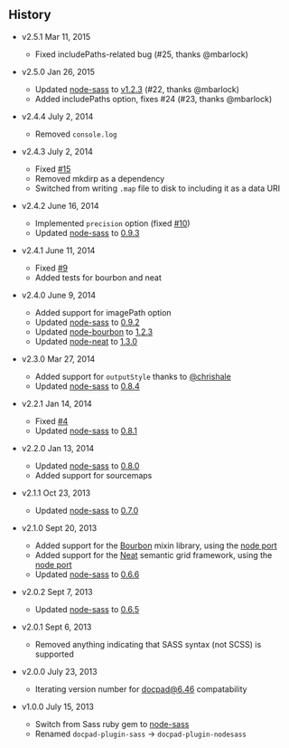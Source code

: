 ## History

- v2.5.1 Mar 11, 2015
  - Fixed includePaths-related bug (#25, thanks @mbarlock)

- v2.5.0 Jan 26, 2015
  - Updated [node-sass](https://github.com/sass/node-sass) to [v1.2.3](https://github.com/sass/node-sass/releases/tag/v1.2.3) (#22, thanks @mbarlock)
  - Added includePaths option, fixes #24 (#23, thanks @mbarlock)

- v2.4.4 July 2, 2014
  - Removed `console.log`

- v2.4.3 July 2, 2014
  - Fixed [#15](https://github.com/jking90/docpad-plugin-nodesass/issues/15)
  - Removed mkdirp as a dependency
  - Switched from writing `.map` file to disk to including it as a data URI

- v2.4.2 June 16, 2014
  - Implemented `precision` option (fixed [#10](https://github.com/jking90/docpad-plugin-nodesass/issues/10))
  - Updated [node-sass](https://github.com/andrew/node-sass) to [0.9.3](https://github.com/andrew/node-sass/releases/tag/v0.9.3)

- v2.4.1 June 11, 2014
  - Fixed [#9](https://github.com/jking90/docpad-plugin-nodesass/issues/9)
  - Added tests for bourbon and neat

- v2.4.0 June 9, 2014
  - Added support for imagePath option
  - Updated [node-sass](https://github.com/andrew/node-sass) to [0.9.2](https://github.com/andrew/node-sass/releases/tag/v0.9.2)
  - Updated [node-bourbon](https://github.com/lacroixdesign/node-bourbon) to [1.2.3](https://github.com/lacroixdesign/node-bourbon/releases/tag/v1.2.3)
  - Updated [node-neat](https://github.com/lacroixdesign/node-neat) to [1.3.0](https://github.com/lacroixdesign/node-neat/releases/tag/v1.3.0)

- v2.3.0 Mar 27, 2014
  - Added support for `outputStyle` thanks to [@chrishale](https://github.com/chrishale)
  - Updated [node-sass](https://github.com/andrew/node-sass) to [0.8.4](https://github.com/andrew/node-sass/releases/tag/v0.8.4)

- v2.2.1 Jan 14, 2014
  - Fixed [#4](https://github.com/jking90/docpad-plugin-nodesass/issues/4)
  - Updated [node-sass](https://github.com/andrew/node-sass) to [0.8.1](https://github.com/andrew/node-sass/releases/tag/v0.8.1)

- v2.2.0 Jan 13, 2014
  - Updated [node-sass](https://github.com/andrew/node-sass) to [0.8.0](https://github.com/andrew/node-sass/releases/tag/v0.8.0)
  - Added support for sourcemaps

- v2.1.1 Oct 23, 2013
  - Updated [node-sass](https://github.com/andrew/node-sass) to [0.7.0](https://github.com/andrew/node-sass/releases/tag/v0.7.0)

- v2.1.0 Sept 20, 2013
  - Added support for the [Bourbon](http://bourbon.io/) mixin library, using the [node port](https://github.com/lacroixdesign/node-bourbon)
  - Added support for the [Neat](http://neat.bourbon.io/) semantic grid framework, using the [node port](https://github.com/lacroixdesign/node-neat)
  - Updated [node-sass](https://github.com/andrew/node-sass) to [0.6.6](https://github.com/andrew/node-sass/releases/tag/v0.6.6)

- v2.0.2 Sept 7, 2013
  - Updated [node-sass](https://github.com/andrew/node-sass) to [0.6.5](https://github.com/andrew/node-sass/releases/tag/v0.6.5)

- v2.0.1 Sept 6, 2013
  - Removed anything indicating that SASS syntax (not SCSS) is supported

- v2.0.0 July 23, 2013
  - Iterating version number for docpad@6.46 compatability

- v1.0.0 July 15, 2013
  - Switch from Sass ruby gem to [node-sass](https://github.com/andrew/node-sass)
  - Renamed `docpad-plugin-sass` -> `docpad-plugin-nodesass`
